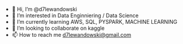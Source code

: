 - 👋 Hi, I’m @d7lewandowski
- 👀 I’m interested in Data Enginniering / Data Science
- 🌱 I’m currently learning AWS, SQL, PYSPARK, MACHINE LEARNING
- 💞️ I’m looking to collaborate on kaggle
- 📫 How to reach me d7lewandowski@gmail.com

<!---
d7lewandowski/d7lewandowski is a ✨ special ✨ repository because its `README.md` (this file) appears on your GitHub profile.
You can click the Preview link to take a look at your changes.
--->
